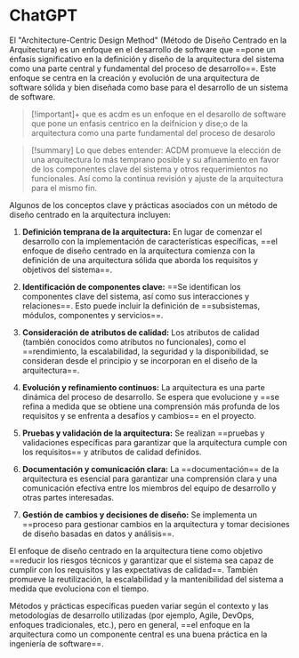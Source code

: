 
# ChatGPT
El "Architecture-Centric Design Method" (Método de Diseño Centrado en la Arquitectura) es un enfoque en el desarrollo de software que ==pone un énfasis significativo en la definición y diseño de la arquitectura del sistema como una parte central y fundamental del proceso de desarrollo==. Este enfoque se centra en la creación y evolución de una arquitectura de software sólida y bien diseñada como base para el desarrollo de un sistema de software.


>[!important]+ que es acdm
>es un enfoque en el desarollo de software que pone un enfasis centrico en la deifnicion y dise;o de la arquitectura como una parte fundamental del proceso de desarolo



> [!summary] Lo que debes entender: 
> ACDM promueve la elección de una arquitectura lo más temprano posible y su afinamiento en favor de los componentes clave del sistema y otros requerimientos no funcionales. Así como la continua revisión y ajuste de la arquitectura para el mismo fin.

Algunos de los conceptos clave y prácticas asociados con un método de diseño centrado en la arquitectura incluyen:

1. **Definición temprana de la arquitectura:** En lugar de comenzar el desarrollo con la implementación de características específicas, ==el enfoque de diseño centrado en la arquitectura comienza con la definición de una arquitectura sólida que aborda los requisitos y objetivos del sistema==.

3. **Identificación de componentes clave:** ==Se identifican los componentes clave del sistema, así como sus interacciones y relaciones==. Esto puede incluir la definición de ==subsistemas, módulos, componentes y servicios==.

4. **Consideración de atributos de calidad:** Los atributos de calidad (también conocidos como atributos no funcionales), como el ==rendimiento, la escalabilidad, la seguridad y la disponibilidad, se consideran desde el principio y se incorporan en el diseño de la arquitectura==.

5. **Evolución y refinamiento continuos:** La arquitectura es una parte dinámica del proceso de desarrollo. Se espera que evolucione y ==se refina a medida que se obtiene una comprensión más profunda de los requisitos y se enfrenta a desafíos y cambios== en el proyecto.

6. **Pruebas y validación de la arquitectura:** Se realizan ==pruebas y validaciones específicas para garantizar que la arquitectura cumple con los requisitos== y atributos de calidad definidos.

7. **Documentación y comunicación clara:** La ==documentación== de la arquitectura es esencial para garantizar una comprensión clara y una comunicación efectiva entre los miembros del equipo de desarrollo y otras partes interesadas.

8. **Gestión de cambios y decisiones de diseño:** Se implementa un ==proceso para gestionar cambios en la arquitectura y tomar decisiones de diseño basadas en datos y análisis==.

El enfoque de diseño centrado en la arquitectura tiene como objetivo ==reducir los riesgos técnicos y garantizar que el sistema sea capaz de cumplir con los requisitos y las expectativas de calidad==. También promueve la reutilización, la escalabilidad y la mantenibilidad del sistema a medida que evoluciona con el tiempo.

Métodos y prácticas específicas pueden variar según el contexto y las metodologías de desarrollo utilizadas (por ejemplo, Agile, DevOps, enfoques tradicionales, etc.), pero en general, ==el enfoque en la arquitectura como un componente central es una buena práctica en la ingeniería de software==.